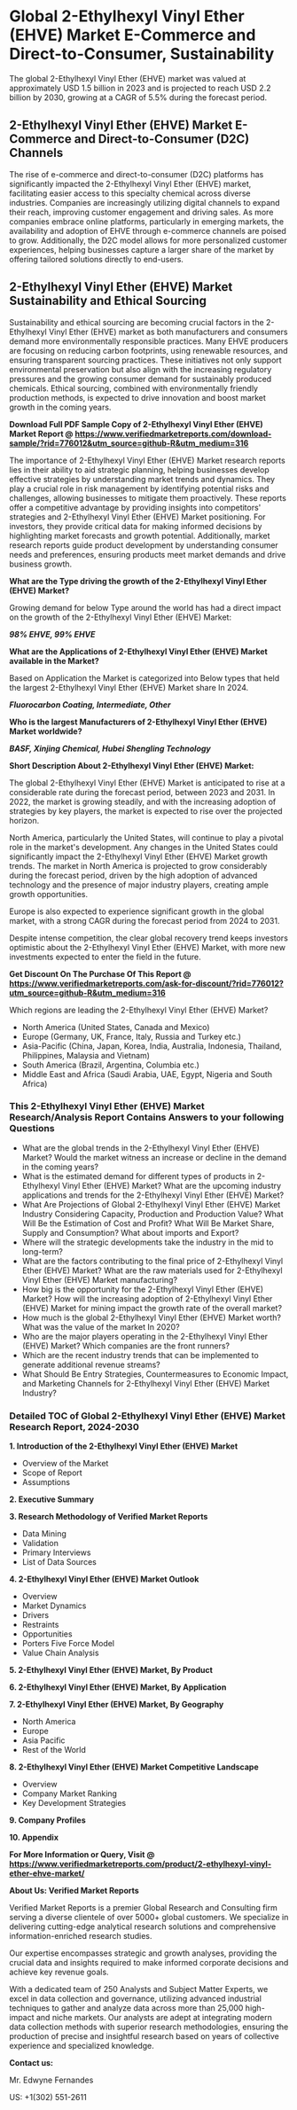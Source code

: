 <h1>Global 2-Ethylhexyl Vinyl Ether (EHVE) Market E-Commerce and Direct-to-Consumer, Sustainability</h1><p class=""><p>The global 2-Ethylhexyl Vinyl Ether (EHVE) market was valued at approximately USD 1.5 billion in 2023 and is projected to reach USD 2.2 billion by 2030, growing at a CAGR of 5.5% during the forecast period.</p><h2>2-Ethylhexyl Vinyl Ether (EHVE) Market E-Commerce and Direct-to-Consumer (D2C) Channels</h2><p>The rise of e-commerce and direct-to-consumer (D2C) platforms has significantly impacted the 2-Ethylhexyl Vinyl Ether (EHVE) market, facilitating easier access to this specialty chemical across diverse industries. Companies are increasingly utilizing digital channels to expand their reach, improving customer engagement and driving sales. As more companies embrace online platforms, particularly in emerging markets, the availability and adoption of EHVE through e-commerce channels are poised to grow. Additionally, the D2C model allows for more personalized customer experiences, helping businesses capture a larger share of the market by offering tailored solutions directly to end-users.</p><h2>2-Ethylhexyl Vinyl Ether (EHVE) Market Sustainability and Ethical Sourcing</h2><p>Sustainability and ethical sourcing are becoming crucial factors in the 2-Ethylhexyl Vinyl Ether (EHVE) market as both manufacturers and consumers demand more environmentally responsible practices. Many EHVE producers are focusing on reducing carbon footprints, using renewable resources, and ensuring transparent sourcing practices. These initiatives not only support environmental preservation but also align with the increasing regulatory pressures and the growing consumer demand for sustainably produced chemicals. Ethical sourcing, combined with environmentally friendly production methods, is expected to drive innovation and boost market growth in the coming years.</p></p><p class=""><strong>Download Full PDF Sample Copy of 2-Ethylhexyl Vinyl Ether (EHVE) Market Report @ <a href="https://www.verifiedmarketreports.com/download-sample/?rid=776012&utm_source=github-R&utm_medium=316" target="_blank">https://www.verifiedmarketreports.com/download-sample/?rid=776012&utm_source=github-R&utm_medium=316</a></strong></p><p>The importance of&nbsp;2-Ethylhexyl Vinyl Ether (EHVE) Market research reports lies in their ability to aid strategic planning, helping businesses develop effective strategies by understanding market trends and dynamics. They play a crucial role in risk management by identifying potential risks and challenges, allowing businesses to mitigate them proactively. These reports offer a competitive advantage by providing insights into competitors' strategies and 2-Ethylhexyl Vinyl Ether (EHVE) Market positioning. For investors, they provide critical data for making informed decisions by highlighting market forecasts and growth potential. Additionally, market research reports guide product development by understanding consumer needs and preferences, ensuring products meet market demands and drive business growth.</p><p><strong>What are the&nbsp;Type driving the growth of the 2-Ethylhexyl Vinyl Ether (EHVE) Market?</strong></p><p id="" class="">Growing demand for below Type around the world has had a direct impact on the growth of the 2-Ethylhexyl Vinyl Ether (EHVE) Market:</p><p class=""><em><strong>98% EHVE, 99% EHVE</strong></em></p><p class=""><strong>What are the&nbsp;Applications&nbsp;of 2-Ethylhexyl Vinyl Ether (EHVE) Market available in the Market?</strong></p><p id="" class="">Based on Application the Market is categorized into Below types that held the largest 2-Ethylhexyl Vinyl Ether (EHVE) Market share In 2024.</p><p class=""><em><strong>Fluorocarbon Coating, Intermediate, Other</strong></em></p><p class=""><strong>Who is the largest Manufacturers of 2-Ethylhexyl Vinyl Ether (EHVE) Market worldwide?</strong></p><p><em><strong>BASF, Xinjing Chemical, Hubei Shengling Technology</strong></em></p><p id="" class=""><strong>Short Description About 2-Ethylhexyl Vinyl Ether (EHVE) Market:</strong></p><p>The global 2-Ethylhexyl Vinyl Ether (EHVE) Market is anticipated to rise at a considerable rate during the forecast period, between 2023 and 2031. In 2022, the market is growing steadily, and with the increasing adoption of strategies by key players, the market is expected to rise over the projected horizon.</p><p>North America, particularly the United States, will continue to play a pivotal role in the market's development. Any changes in the United States could significantly impact the 2-Ethylhexyl Vinyl Ether (EHVE) Market growth trends. The market in North America is projected to grow considerably during the forecast period, driven by the high adoption of advanced technology and the presence of major industry players, creating ample growth opportunities.</p><p>Europe is also expected to experience significant growth in the global market, with a strong CAGR during the forecast period from 2024 to 2031.</p><p>Despite intense competition, the clear global recovery trend keeps investors optimistic about the 2-Ethylhexyl Vinyl Ether (EHVE) Market, with more new investments expected to enter the field in the future.</p><p id="" class=""><strong>Get Discount On The Purchase Of This Report @ <a href="https://www.verifiedmarketreports.com/ask-for-discount/?rid=776012?utm_source=github-R&utm_medium=316" target="_blank">https://www.verifiedmarketreports.com/ask-for-discount/?rid=776012?utm_source=github-R&utm_medium=316</a></strong></p><p class="">Which regions are leading the 2-Ethylhexyl Vinyl Ether (EHVE) Market?</p><ul><li>North America (United States, Canada and Mexico)</li><li>Europe (Germany, UK, France, Italy, Russia and Turkey etc.)</li><li>Asia-Pacific (China, Japan, Korea, India, Australia, Indonesia, Thailand, Philippines, Malaysia and Vietnam)</li><li>South America (Brazil, Argentina, Columbia etc.)</li><li>Middle East and Africa (Saudi Arabia, UAE, Egypt, Nigeria and South Africa)</li></ul><h3 id="" class="">This 2-Ethylhexyl Vinyl Ether (EHVE) Market Research/Analysis Report Contains Answers to your following Questions</h3><ul><li>What are the global trends in the 2-Ethylhexyl Vinyl Ether (EHVE) Market? Would the market witness an increase or decline in the demand in the coming years?</li><li>What is the estimated demand for different types of products in 2-Ethylhexyl Vinyl Ether (EHVE) Market? What are the upcoming industry applications and trends for the 2-Ethylhexyl Vinyl Ether (EHVE) Market?</li><li>What Are Projections of Global 2-Ethylhexyl Vinyl Ether (EHVE) Market Industry Considering Capacity, Production and Production Value? What Will Be the Estimation of Cost and Profit? What Will Be Market Share, Supply and Consumption? What about imports and Export?</li><li>Where will the strategic developments take the industry in the mid to long-term?</li><li>What are the factors contributing to the final price of 2-Ethylhexyl Vinyl Ether (EHVE) Market? What are the raw materials used for 2-Ethylhexyl Vinyl Ether (EHVE) Market manufacturing?</li><li>How big is the opportunity for the 2-Ethylhexyl Vinyl Ether (EHVE) Market? How will the increasing adoption of 2-Ethylhexyl Vinyl Ether (EHVE) Market for mining impact the growth rate of the overall market?</li><li>How much is the global 2-Ethylhexyl Vinyl Ether (EHVE) Market worth? What was the value of the market In 2020?</li><li>Who are the major players operating in the 2-Ethylhexyl Vinyl Ether (EHVE) Market? Which companies are the front runners?</li><li>Which are the recent industry trends that can be implemented to generate additional revenue streams?</li><li>What Should Be Entry Strategies, Countermeasures to Economic Impact, and Marketing Channels for 2-Ethylhexyl Vinyl Ether (EHVE) Market Industry?</li></ul><h3 id="" class="">Detailed TOC of Global 2-Ethylhexyl Vinyl Ether (EHVE) Market Research Report, 2024-2030</h3><p id="" class=""><strong>1. Introduction of the 2-Ethylhexyl Vinyl Ether (EHVE) Market</strong></p><ul><li>Overview of the Market</li><li>Scope of Report</li><li>Assumptions</li></ul><p id="" class=""><strong>2. Executive Summary</strong></p><p id="" class=""><strong>3. Research Methodology of Verified Market Reports</strong></p><ul><li>Data Mining</li><li>Validation</li><li>Primary Interviews</li><li>List of Data Sources</li></ul><p id="" class=""><strong>4. 2-Ethylhexyl Vinyl Ether (EHVE) Market Outlook</strong></p><ul><li>Overview</li><li>Market Dynamics</li><li>Drivers</li><li>Restraints</li><li>Opportunities</li><li>Porters Five Force Model</li><li>Value Chain Analysis</li></ul><p id="" class=""><strong>5. 2-Ethylhexyl Vinyl Ether (EHVE) Market, By Product</strong></p><p id="" class=""><strong>6. 2-Ethylhexyl Vinyl Ether (EHVE) Market, By Application</strong></p><p id="" class=""><strong>7. 2-Ethylhexyl Vinyl Ether (EHVE) Market, By Geography</strong></p><ul><li>North America</li><li>Europe</li><li>Asia Pacific</li><li>Rest of the World</li></ul><p id="" class=""><strong>8. 2-Ethylhexyl Vinyl Ether (EHVE) Market Competitive Landscape</strong></p><ul><li>Overview</li><li>Company Market Ranking</li><li>Key Development Strategies</li></ul><p id="" class=""><strong>9. Company Profiles</strong></p><p id="" class=""><strong>10. Appendix</strong></p><p id="" class=""><strong>For More Information or Query, Visit @ <a href="https://www.verifiedmarketreports.com/product/2-ethylhexyl-vinyl-ether-ehve-market/" target="_blank">https://www.verifiedmarketreports.com/product/2-ethylhexyl-vinyl-ether-ehve-market/</a></strong></p><p id="" class=""><strong>About Us: Verified Market Reports</strong></p><p id="" class="">Verified Market Reports is a premier Global Research and Consulting firm serving a diverse clientele of over 5000+ global customers. We specialize in delivering cutting-edge analytical research solutions and comprehensive information-enriched research studies.</p><p id="" class="">Our expertise encompasses strategic and growth analyses, providing the crucial data and insights required to make informed corporate decisions and achieve key revenue goals.</p><p id="" class="">With a dedicated team of 250 Analysts and Subject Matter Experts, we excel in data collection and governance, utilizing advanced industrial techniques to gather and analyze data across more than 25,000 high-impact and niche markets. Our analysts are adept at integrating modern data collection methods with superior research methodologies, ensuring the production of precise and insightful research based on years of collective experience and specialized knowledge.</p><p id="" class=""><strong>Contact us:</strong></p><p id="" class="">Mr. Edwyne Fernandes</p><p id="" class="">US: +1(302) 551-2611</p>